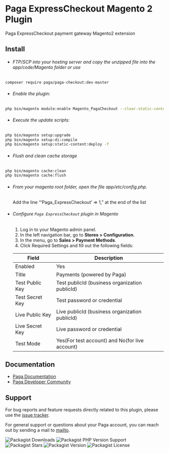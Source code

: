 
# Paga ExpressCheckout Magento 2 Plugin

Paga ExpressCheckout payment gateway Magento2 extension

## Install

- ###### FTP/SCP into your hosting server and copy the unzipped file into the app/code/Magento folder or use

```bash
composer require paga/paga-checkout:dev-master
```

- ###### Enable the plugin:

```bash
php bin/magento module:enable Magento_PagaCheckout --clear-static-content
```

- ###### Execute the update scripts:

```bash
php bin/magento setup:upgrade
php bin/magento setup:di:compile
php bin/magento setup:static-content:deploy -f
```

- ###### Flush and clean cache storage

```bash
php bin/magento cache:clean
php bin/magento cache:flush
```

- ###### From your magenta root folder, open the file app/etc/config.php.

  Add the line “‘Paga_ExpressCheckout’ => 1,” at the end of the list

- ###### Configure `Paga ExpressCheckout` plugin in Magento

  1. Log in to your Magento admin panel.
  2. In the left navigation bar, go to **Stores > Configuration**.
  3. In the menu, go to **Sales > Payment Methods**.
  4. Click Required Settings and fill out the following fields:

  | Field           | Description                                    |
  | --------------- | ---------------------------------------------- |
  | Enabled         | Yes                                            |
  | Title           | Payments (powered by Paga)                     |
  | Test Public Key | Test publicId (business organization publicId) |
  | Test Secret Key | Test password or credential                    |
  | Live Public Key | Live publicId (business organization publicId) |
  | Live Secret Key | Live password or credential                    |
  | Test Mode       | Yes(For test account) and No(for live account) |


## Documentation

- [Paga Documentation](https://developer-docs.paga.com/docs/introduction)
- [Paga Developer Community](https://developer.paga.com/)

## Support

For bug reports and feature requests directly related to this plugin, please use the [issue tracker](https://github.com/pagadevcomm/paga-magento-expresscheckout-plugin/issues).

For general support or questions about your Paga account, you can reach out by sending a mail to [mailto](service@mypaga.com).

![Packagist Downloads](https://img.shields.io/packagist/dm/paga/paga-checkout?style=plastic)
![Packagist PHP Version Support](https://img.shields.io/packagist/php-v/paga/paga-checkout?style=plastic)
![Packagist Stars](https://img.shields.io/packagist/stars/paga/paga-checkout?style=plastic)
![Packagist Version](https://img.shields.io/packagist/v/paga/paga-checkout?style=plastic)
![Packagist License](https://img.shields.io/packagist/l/paga/paga-checkout?style=plastic)


